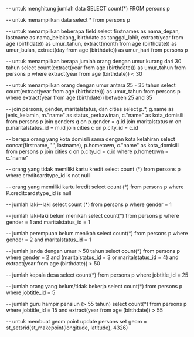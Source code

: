 -- untuk menghitung jumlah data
SELECT count(*) FROM persons p

-- untuk menampilkan data
select * from persons p

-- untuk menampilkan beberapa field 
select firstnames as nama_depan, lastname as nama_belakang, birthdate as tanggal_lahir, extract(year from age (birthdate)) as umur_tahun, extract(month from age (birthdate)) as umur_bulan, extract(day from age (birthdate)) as umur_hari from persons p

-- untuk menampilkan berapa jumlah orang dengan umur kurang dari 30 tahun
select count(extract(year from age (birthdate))) as umur_tahun from persons p 
where extract(year from age (birthdate)) < 30

-- untuk menampilkan orang dengan umur antara 25 - 35 tahun 
select count(extract(year from age (birthdate))) as umur_tahun from persons p
where extract(year from age (birthdate)) between 25 and 35

-- join persons, gender, maritalstatus, dan cities
select p.*, g.name as jenis_kelamin, m."name" as status_perkawinan, c."name" as kota_domisili
from persons p 
join genders g on p.gender = g.id 
join maritalstatus m on p.maritalstatus_id = m.id
join cities c on p.city_id = c.id

-- berapa orang yang kota domisili sama dengan kota kelahiran
select concat(firstname, ' ', lastname), p.hometown, c."name" as kota_domisili
from persons p
join cities c on p.city_id = c.id
where p.hometown = c."name"

-- orang yang tidak memiliki kartu kredit
select count (*) from persons p
where creditcardtype_id is not null

-- orang yang memiliki kartu kredit
select count (*) from persons p
where P.creditcardstype_id is null

-- jumlah laki--laki
select count (*) from persons p
where  gender = 1

-- jumlah laki-laki belum menikah
select count(*) from persons p 
where gender = 1 and maritalstatus_id = 1

-- jumlah perempuan belum menikah
select count(*) from persons p 
where gender = 2 and maritalstatus_id = 1

-- jumlah janda dengan umur > 50 tahun
select count(*) from persons p 
where gender = 2 and 
(maritalstatus_id = 3 or maritalstatus_id = 4) and 
extract(year from age (birthdate)) > 50

-- jumlah kepala desa
select count(*) from persons p
where jobtitle_id = 25

-- jumlah orang yang belum/tidak bekerja
select count(*) from persons p
where jobtitle_id = 5

-- jumlah guru hampir pensiun (> 55 tahun)
select count(*) from persons p 
where jobtitle_id = 15 and 
extract(year from age (birthdate)) > 55

-- untuk membuat geom point
update persons set geom = st_setsrid(st_makepoint(longitude, latitude), 4326)
